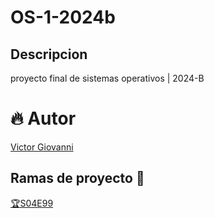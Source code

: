 <center><img scr="md/imagenes/banner_itgam.jpg" atl="Itgam banner">
</center>

# OS-1-2024b
## Descripcion
proyecto final de sistemas operativos | 2024-B

# 🔥 Autor 
[Victor Giovanni](https://github.com/Giovanni2202/OS-1-2024b.git)

## Ramas de proyecto 🌱 
[🏆S04E99](#)
